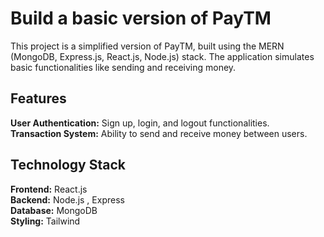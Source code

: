 
# Build a basic version of PayTM

This project is a simplified version of PayTM, built using the MERN (MongoDB, Express.js, React.js, Node.js) stack. The application simulates basic functionalities like sending and receiving money.

## Features
**User Authentication:** Sign up, login, and logout functionalities.  
**Transaction System:** Ability to send and receive money between users.  


## Technology Stack
**Frontend:** React.js  
**Backend:** Node.js , Express  
**Database:** MongoDB  
**Styling:** Tailwind

